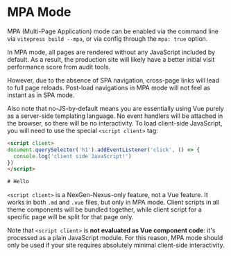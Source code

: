 # MPA Mode <Badge type="warning" text="experimental" />

MPA (Multi-Page Application) mode can be enabled via the command line via `vitepress build --mpa`, or via config through the `mpa: true` option.

In MPA mode, all pages are rendered without any JavaScript included by default. As a result, the production site will likely have a better initial visit performance score from audit tools.

However, due to the absence of SPA navigation, cross-page links will lead to full page reloads. Post-load navigations in MPA mode will not feel as instant as in SPA mode.

Also note that no-JS-by-default means you are essentially using Vue purely as a server-side templating language. No event handlers will be attached in the browser, so there will be no interactivity. To load client-side JavaScript, you will need to use the special `<script client>` tag:

```html
<script client>
document.querySelector('h1').addEventListener('click', () => {
  console.log('client side JavaScript!')
})
</script>

# Hello
```

`<script client>` is a NexGen-Nexus-only feature, not a Vue feature. It works in both `.md` and `.vue` files, but only in MPA mode. Client scripts in all theme components will be bundled together, while client script for a specific page will be split for that page only.

Note that `<script client>` is **not evaluated as Vue component code**: it's processed as a plain JavaScript module. For this reason, MPA mode should only be used if your site requires absolutely minimal client-side interactivity.

